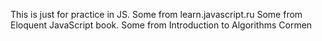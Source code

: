 This is just for practice in JS. 
Some from learn.javascript.ru
Some from Eloquent JavaScript book. 
Some from Introduction to Algorithms Cormen